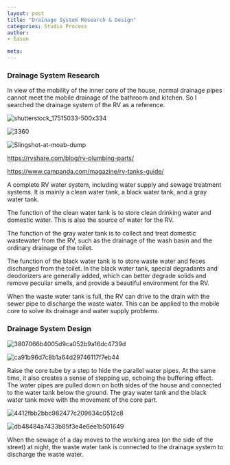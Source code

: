 ```yaml
---
layout: post
title: "Drainage System Research & Design"
categories: Studio Process
author:
- Eason

meta:
---
```


### Drainage System Research

In view of the mobility of the inner core of the house, normal drainage pipes cannot meet the mobile drainage of the bathroom and kitchen. So I searched the drainage system of the RV as a reference.

![shutterstock_17515033-500x334](https://user-images.githubusercontent.com/90549907/135318213-8290cc29-ac68-43a6-82ce-cd85d20d9c73.jpg)

![3360](https://user-images.githubusercontent.com/90549907/135318214-e6b109e2-6db0-454e-bd23-0e8b69a22091.jpg)

![Slingshot-at-moab-dump](https://user-images.githubusercontent.com/90549907/135318231-bf41ffd3-ef04-438b-b6a4-66a7c9131554.jpg)

https://rvshare.com/blog/rv-plumbing-parts/

https://www.campanda.com/magazine/rv-tanks-guide/


A complete RV water system, including water supply and sewage treatment systems. It is mainly a clean water tank, a black water tank, and a gray water tank.

The function of the clean water tank is to store clean drinking water and domestic water. This is also the source of water for the RV.

The function of the gray water tank is to collect and treat domestic wastewater from the RV, such as the drainage of the wash basin and the ordinary drainage of the toilet.

The function of the black water tank is to store waste water and feces discharged from the toilet. In the black water tank, special degradants and deodorizers are generally added, which can better degrade solids and remove peculiar smells, and provide a beautiful environment for the RV.

When the waste water tank is full, the RV can drive to the drain with the sewer pipe to discharge the waste water. This can be applied to the mobile core to solve its drainage and water supply problems.

### Drainage System Design

![3807066b4005d9ca052b9a16dc4739d](https://user-images.githubusercontent.com/90549907/135321953-b26d84e9-5bac-4127-9e9e-2c8b28b0b42f.jpg)


![ca91b96d7c8b1a64d29746117f7eb44](https://user-images.githubusercontent.com/90549907/135321915-a58a4d52-4e21-4e29-8c1c-d25c31fe403f.jpg)

Raise the core tube by a step to hide the parallel water pipes. At the same time, it also creates a sense of stepping up, echoing the buffering effect. The water pipes are pulled down on both sides of the house and connected to the water tank below the ground. The gray water tank and the black water tank move with the movement of the core part.

![4412fbb2bbc982477c209634c0512c8](https://user-images.githubusercontent.com/90549907/135322400-e7dfb99a-e51e-4e72-aa60-0a32f5eb0ee7.jpg)

![db48484a7433b85f3e4e6ee1b501649](https://user-images.githubusercontent.com/90549907/135322416-a5e1d46e-ea68-4bb8-ab51-8e0610ae8991.jpg)

When the sewage of a day moves to the working area (on the side of the street) at night, the waste water tank is connected to the drainage system to discharge the waste water.


